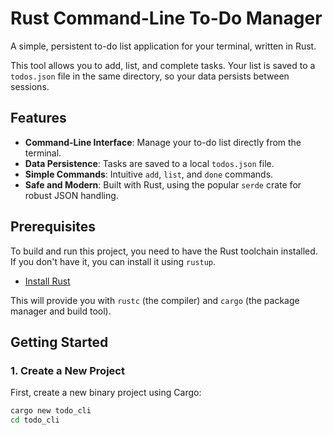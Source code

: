 # Rust Command-Line To-Do Manager

A simple, persistent to-do list application for your terminal, written in Rust.

This tool allows you to add, list, and complete tasks. Your list is saved to a `todos.json` file in the same directory, so your data persists between sessions.

## Features

*   **Command-Line Interface**: Manage your to-do list directly from the terminal.
*   **Data Persistence**: Tasks are saved to a local `todos.json` file.
*   **Simple Commands**: Intuitive `add`, `list`, and `done` commands.
*   **Safe and Modern**: Built with Rust, using the popular `serde` crate for robust JSON handling.

## Prerequisites

To build and run this project, you need to have the Rust toolchain installed. If you don't have it, you can install it using `rustup`.

*   [Install Rust](https://www.rust-lang.org/tools/install)

This will provide you with `rustc` (the compiler) and `cargo` (the package manager and build tool).

## Getting Started

### 1. Create a New Project

First, create a new binary project using Cargo:

```bash
cargo new todo_cli
cd todo_cli
